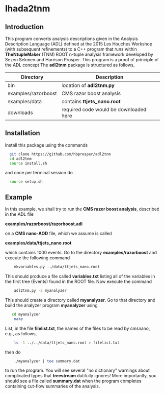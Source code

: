 # lhada2tnm

## Introduction

This program converts analysis descriptions given in the Analysis
Description Language (ADL) defined at the 2015 Les Houches Workshop
(with subsequent refinements) to a C++ program that runs within
__TheNtupleMaker__ (TNM) ROOT n-tuple analysis framework developed by Sezen Sekmen and Harrison Prosper. This program is a proof of principle of the ADL concept The __adl2tnm__
package is structured as follows,

| __Directory__  | __Description__                   |
| --------|-------------------|
| bin           |  location of __adl2tnm.py__                                  |
| examples/razorboost |  CMS razor boost analysis |
| examples/data           |  contains __ttjets\_nano.root__ |
| downloads   | required code would be downloaded here |

## Installation

Install this package using the commands
```bash
  git clone https://github.com/hbprosper/adl2tnm
  cd adl2tnm
  source install.sh
  ```
and once per terminal session do
```bash
  source setup.sh
```

## Example
In this example, we shall try to run the __CMS razor boost  analysis__,
described in the ADL file 

__examples/razorboost/razorboost.adl__ 

on a __CMS nano-AOD__ file, which we assume is called 

__examples/data/ttjets\_nano.root__

which contains 1000 events.
Go to the directory __examples/razorboost__  and execute the following
command
```bash
	mkvariables.py ../data/ttjets_nano.root
```
This should produce a file called __variables.txt__ listing all of the
variables in the first tree (Events) found in the ROOT file.  Now execute the command
```bash
	adl2tnm.py -a myanalyzer 
```
This should create a directory called __myanalyzer__. Go to that
directory and build the analyzer program __myanalyzer__ using
```bash
   cd myanalyzer
	make
```
List, in the file __filelist.txt__, the names of the files to be read by cmsnano,
e.g., as follows,
```bash
	ls -1 ../../data/ttjets_nano.root > filelist.txt
```
then do
```bash
	./myanalyzer | tee summary.dat
```
to run the  program.
You will see several "no dictionary" warnings about complicated types that
__treestream__ dutifully ignores! More importantly, you should see a file called
__summary.dat__ when the program completes containing cut-flow
summaries of the analysis.

